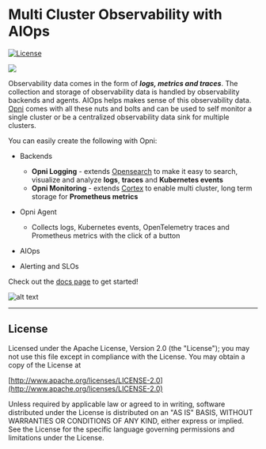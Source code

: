 # Multi Cluster Observability with AIOps 
[![License](https://img.shields.io/badge/License-Apache_2.0-blue.svg)](https://opensource.org/licenses/Apache-2.0)


[![](https://get.pulumi.com/new/button.svg)](https://app.pulumi.com/new?template=https://github.com/open-panoptes/opni)

Observability data comes in the form of ***logs, metrics and traces***.
The collection and storage of observability data is handled by observability backends and agents.
AIOps helps makes sense of this observability data.
[Opni](https://opni.io/) comes with all these nuts and bolts and can be used to self monitor a single cluster or be a centralized observability data sink for multiple clusters.

You can easily create the following with Opni:
* Backends
  - **Opni Logging** - extends [Opensearch](https://opensearch.org) to make it easy to search, visualize and analyze **logs**, **traces** and **Kubernetes events**
  - **Opni Monitoring** - extends [Cortex](https://cortexmetrics.io) to enable multi cluster, long term storage for **Prometheus metrics**

* Opni Agent
  - Collects logs, Kubernetes events, OpenTelemetry traces and Prometheus metrics with the click of a button
* AIOps
* Alerting and SLOs

Check out the [docs page](https://opni.io/) to get started!

![alt text](https://opni-public.s3.us-east-2.amazonaws.com/v06_high_level_arch.png)

----


## License

Licensed under the Apache License, Version 2.0 (the "License");
you may not use this file except in compliance with the License.
You may obtain a copy of the License at

[http://www.apache.org/licenses/LICENSE-2.0](http://www.apache.org/licenses/LICENSE-2.0)

Unless required by applicable law or agreed to in writing, software
distributed under the License is distributed on an "AS IS" BASIS,
WITHOUT WARRANTIES OR CONDITIONS OF ANY KIND, either express or implied.
See the License for the specific language governing permissions and
limitations under the License.
